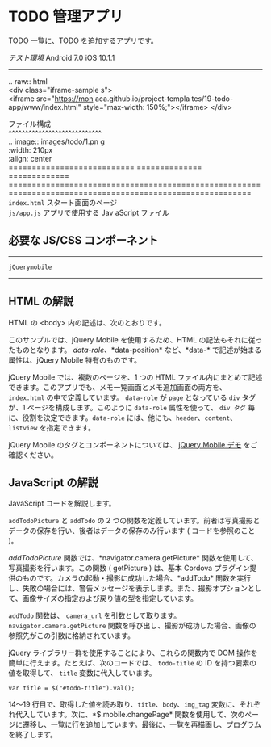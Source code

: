 TODO 管理アプリ
===============

TODO 一覧に、TODO を追加するアプリです。

  *テスト環境* Android 7.0                                   iOS 10.1.1                     
  ---------------------------------------------------------- ------------------------------ ------------------------------------------------------------------------------------------------------------
  .. raw:: html                                                                             
  &lt;div class="iframe-sample                               s"&gt;                         
  &lt;iframe src="<https://mon>                              aca.github.io/project-templa   tes/19-todo-app/www/index.html" style="max-width: 150%;"&gt;&lt;/iframe&gt;
  &lt;/div&gt;                                                                              
                                                                                            
  ファイル構成                                                                              
  \^\^\^\^\^\^\^\^\^\^\^\^\^\^\^\^\^\^\^\^\^\^\^\^\^\^\^\^                                  
  .. image:: images/todo/1.pn                                g                              
  :width: 210px                                                                             
  :align: center                                                                            
  ===========================                                ============== =============   ==========================================================================================================
  `index.html`                                               スタート画面のページ           
  `js/app.js`                                                アプリで使用する Jav           aScript ファイル

必要な JS/CSS コンポーネント
----------------------------

  ---------------- --
  `jQuerymobile`   
  ---------------- --

HTML の解説
-----------

HTML の &lt;body&gt; 内の記述は、次のとおりです。

このサンプルでは、jQuery Mobile を使用するため、HTML
の記法もそれに従ったものとなります。 *data-role*、\*data-position\*
など、\*data-\* で記述が始まる属性は、jQuery Mobile 特有のものです。

jQuery Mobile では、複数のページを、1 つの HTML
ファイル内にまとめて記述できます。このアプリでも、メモ一覧画面とメモ追加画面の両方を、
`index.html` の中で定義しています。 `data-role` が `page` となっている
`div` タグが、1 ページを構成します。このように `data-role`
属性を使って、 `div タグ` 毎に、役割を決定できます。`data-role`
には、他にも、`header`、`content`、`listview` を指定できます。

jQuery Mobile のタグとコンポーネントについては、 [jQuery Mobile
デモ](http://jquerymobile.com/demos/1.2.0/) をご確認ください。

JavaScript の解説
-----------------

JavaScript コードを解説します。

`addTodoPicture` と `addTodo` の 2
つの関数を定義しています。前者は写真撮影とデータの保存を行い、後者はデータの保存のみ行います
( コードを参照のこと )。

*addTodoPicture* 関数では、\*navigator.camera.getPicture\*
関数を使用して、写真撮影を行います。この関数 ( getPicture ) は、基本
Cordova
プラグイン提供のものです。カメラの起動・撮影に成功した場合、\*addTodo\*
関数を実行し、失敗の場合には、警告メッセージを表示します。また、撮影オプションとして、画像サイズの指定および戻り値の型を指定しています。

`addTodo` 関数は、 `camera_url` を引数として取ります。
`navigator.camera.getPicture`
関数を呼び出し、撮影が成功した場合、画像の参照先がこの引数に格納されています。

jQuery ライブラリー群を使用することにより、これらの関数内で DOM
操作を簡単に行えます。たとえば、次のコードでは、 `todo-title` の ID
を持つ要素の値を取得して、 `title` 変数に代入しています。

``` {.sourceCode .javascript}
var title = $("#todo-title").val();
```

14～19 行目で、取得した値を読み取り、`title`、`body`、`img_tag`
変数に、それぞれ代入しています。次に、\*\$.mobile.changePage\*
関数を使用して、次のページに遷移し、一覧に行を追加しています。最後に、一覧を再描画し、プログラムを終了します。
